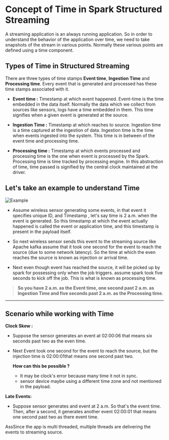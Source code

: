 
# Concept of Time in Spark Structured Streaming

A streaming application is an always running application. So in order to understand the behavior of the application over time, we need to take snapshots of the stream in various points. Normally these various points are defined using a time component.

## Types of Time in Structured Streaming
There are three types of time stamps **Event time**, **Ingestion Time** and **Processing time**. Every event that is generated and processed has these time stamps associated with it.

 - **Event time :**  Timestamp at which event happened. Event-time is the time embedded in the data itself. Normally the data which we collect from sources like sensors, logs have a time embedded in them. This time signifies when a given event is generated at the source.
   
 - **Ingestion Time :** Timestamp at which reaches to source. Ingestion time is a time captured at the ingestion of data. Ingestion time is the time when events ingested into the system. This time is in between of the event time and processing time.
 - **Processing time :** Timestamp at which events processed and processing time is the one when event is processed by the Spark. Processing time is time tracked by processing engine. In this abstraction of time, time passed is signified by the central clock maintained at the driver.

## Let's take an example to understand Time
![Example](https://github.com/gurditsingh/blog/blob/gh-pages/_screenshots/Streaming.jpg?raw=true)

 - Assume wireless sensor generating some events, in that event it specifies unique ID, and Timestamp , let's say time is 2 a.m. when the event is generated. So this timestamp at which the event actually happened is called the event or application time, and this timestamp is present in the payload itself.
 
 - So next wireless sensor sends this event to the streaming source like Apache kafka assume that it took one second for the event to reach the source (due to some network latency). So the time at which the even reaches the source is known as injection or arrival time.
 
 - Next even though event has reached the source, it will be picked up by spark for possessing only when the job triggers. assume spark took five seconds to kick off the job. This is what is known as processing time.
 

> **So you have 2 a.m. as the Event time, one second past 2 a.m. as Ingestion Time and five seconds past 2 a.m. as the Processing time.**


------------

## Scenario while working with Time

**Clock Skew :**

 - Suppose the sensor generates an event at 02:00:06 that means six seconds past two as the even time.
 - Next Event took one second for the event to reach the source, but the injection time is 02:00:01that means one second past two.

	**How can this be possible ?**
	
	 - It may be clock's error because many time it not in sync.
	 - sensor device maybe using a different time zone and not mentioned in the payload.
	
**Late Events:** 

 - Suppose sensor generates and event at 2 a.m. So that's the event
   time. Then, after a second, it generates another event 02:00:01 that
   means one second past two as there event time.

AssSince the app is multi threaded, multiple threads are delivering the events to streaming source.

<!--stackedit_data:
eyJoaXN0b3J5IjpbMTA5NDExNzU0NywtMjM0Mzg5NDAsLTIwOD
I5NTMyNDAsODkzMTkwODI5LC0xOTY0MjU3NTE5LC0xNzIwMzM0
OTU5LC0xMDU2NjcyMTkyLDE0MjA3OTg1NjEsODU3MzQ1MzQyLD
M5OTM4NDM2LDE5NjY0MDI3NzYsMTg2Mzg4ODk5Nyw3NTIyMTAz
NzUsLTI5OTY2MTI2OSwtMTUyMjM0MTI4NywtNDc0NDY3MTIxLD
g1ODYyMDQ2NCw3ODcxMjcyNTEsLTE4NDc2OTYzNzcsLTE2OTMx
MzgzNTFdfQ==
-->
